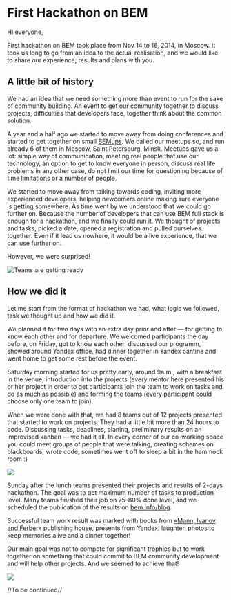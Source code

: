 # First Hackathon on BEM

Hi everyone,

First hackathon on BEM took place from Nov 14 to 16, 2014, in Moscow. It took us long to go from an idea to the actual 
realisation, and we would like to share our experience, results and plans with you.

## A little bit of history

We had an idea that we need something more than event to run for the sake of community building. An event to get our community 
together to discuss projects, difficulties that developers face, together think about the common solution.

A year and a half ago we started to move away from doing conferences and started to get together on small 
[BEMups]( https://events.yandex.ru/events/bemup/). We called our meetups so, and run already 6 of them in Moscow, 
Saint Petersburg, Minsk. Meetups gave us a lot: simple way of communication, meeting real people that use our technology, 
an option to get to know everyone in person, discuss real life problems in any other case, do not limit our time for 
questioning because of time limitations or a number of people.

We started to move away from talking towards coding, inviting more experienced developers, helping newcomers online making 
sure everyone is getting somewhere. As time went by we understood that we could go further on. Because the number of 
developers that can use BEM full stack is enough for a hackathon, and we finally could run it. We thought of projects 
and tasks, picked a date, opened a registration and pulled ourselves together. Even if it lead us nowhere, it would be a 
live experience, that we can use further on.

However, we were surprised!

![Teams are getting ready](https://img-fotki.yandex.ru/get/15496/44214498.bb/0_9bb8e_38cba625_XL.jpg)

## How we did it

Let me start from the format of hackathon we had, what logic we followed, task we thought up and how we did it.

We planned it for two days with an extra day prior and after — for getting to know each other and for departure. We welcomed participants the day before, on Friday, got to know each other, discussed our programm, showed around Yandex office, had dinner together in Yandex cantine and went home to get some rest before the event.

Saturday morning started for us pretty early, around 9a.m., with a breakfast in the venue, introduction into the projects (every mentor here presented his or her project in order to get participants join the team to work on tasks and do as much as possible) and forming the teams (every participant could choose only one team to join).

When we were done with that, we had 8 teams out of 12 projects presented that started to work on projects. They had a little bit more than 24 hours to code. Discussing tasks, deadlines, planing, preliminary results on an improvised kanban — we had it all. In every corner of our co-working space you could meet groups of people that were talking, creating schemes on blackboards, wrote code, sometimes went off to sleep a bit in the hammock room :)

![](https://img-fotki.yandex.ru/get/15593/44214498.bc/0_9bbe3_ccfc51f8_XL.jpg)

Sunday after the lunch teams presented their projects and results of 2-days hackathon. The goal was to get maximum number of tasks to production level. Many teams finished their job on 75-80% done level, and we scheduled the publication of the results on [bem.info/blog](https://bem.info/blog).

Successful team work result was marked with books from [«Mann, Ivanov and Ferber»](http://www.mann-ivanov-ferber.ru/) publishing house, presents from Yandex, laughter, photos to keep memories alive and a dinner together!

Our main goal was not to compete for significant trophies but to work together on something that could commit to BEM community development and will help other projects. And we seemed to achieve that!

![](https://img-fotki.yandex.ru/get/15575/44214498.bc/0_9bbdf_2fb3664_XL.jpg)

//To be continued//
